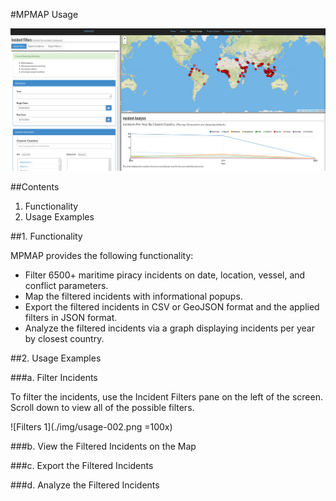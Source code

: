 #MPMAP Usage

![Main Screenshot](./img/usage-001.png)

##Contents

1. Functionality
2. Usage Examples


##1. Functionality

MPMAP provides the following functionality:

- Filter 6500+ maritime piracy incidents on date, location, vessel, and conflict parameters.
- Map the filtered incidents with informational popups.
- Export the filtered incidents in CSV or GeoJSON format and the applied filters in JSON format.
- Analyze the filtered incidents via a graph displaying incidents per year by closest country.


##2. Usage Examples

###a. Filter Incidents

To filter the incidents, use the Incident Filters pane on the left of the screen. Scroll down to view all of the possible filters.

![Filters 1](./img/usage-002.png =100x)

###b. View the Filtered Incidents on the Map


###c. Export the Filtered Incidents


###d. Analyze the Filtered Incidents  